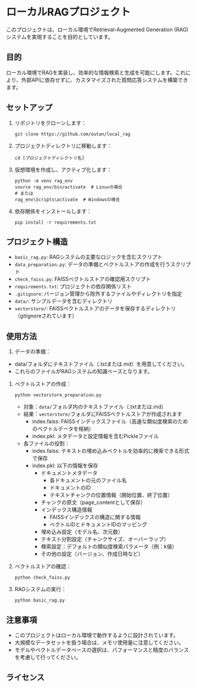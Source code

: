 # ローカルRAGプロジェクト

このプロジェクトは、ローカル環境でRetrieval-Augmented Generation (RAG) システムを実現することを目的としています。

## 目的

ローカル環境でRAGを実装し、効率的な情報検索と生成を可能にします。これにより、外部APIに依存せずに、カスタマイズされた質問応答システムを構築できます。

## セットアップ

1. リポジトリをクローンします：
   ```
   git clone https://github.com/outan/local_rag
   ```

1. プロジェクトディレクトリに移動します：
   ```
   cd [プロジェクトディレクトリ名]
   ```

1. 仮想環境を作成し、アクティブ化します：
   ```
   python -m venv rag_env
   source rag_env/bin/activate  # Linuxの場合
   # または
   rag_env\Scripts\activate  # Windowsの場合
   ```

1. 依存関係をインストールします：
   ```
   pip install -r requirements.txt
   ```

## プロジェクト構造

- `basic_rag.py`: RAGシステムの主要なロジックを含むスクリプト
- `data_preparation.py`: データの準備とベクトルストアの作成を行うスクリプト
- `check_faiss.py`: FAISSベクトルストアの確認用スクリプト
- `requirements.txt`: プロジェクトの依存関係リスト
- `.gitignore`: バージョン管理から除外するファイルやディレクトリを指定
- `data/`: サンプルデータを含むディレクトリ
- `vectorstore/`: FAISSベクトルストアのデータを保存するディレクトリ（gitignoreされています）

## 使用方法

1. データの準備：
- data/フォルダにテキストファイル（.txtまたは.md）を用意してください。
- これらのファイルがRAGシステムの知識ベースとなります。

1. ベクトルストアの作成：
   ```
   python vectorstore_preparation.py
   ```
   - 対象：`data/`フォルダ内のテキストファイル（.txtまたは.md）
   - 結果：`vectorstore/`フォルダにFAISSベクトルストアが作成されます
        - index.faiss: FAISSインデックスファイル（高速な類似度検索のためのベクトルデータを格納）
        - index.pkl: メタデータと設定情報を含むPickleファイル
    - 各ファイルの役割：
        - index.faiss: テキストの埋め込みベクトルを効率的に検索できる形式で保存
        - index.pkl: 以下の情報を保存
            - ドキュメントメタデータ
                - 各ドキュメントの元のファイル名
                - ドキュメントのID
                - テキストチャンクの位置情報（開始位置、終了位置）
            - チャンクの原文（page_contentとして保存）
            - インデックス構造情報
                - FAISSインデックスの構造に関する情報
                - ベクトルIDとドキュメントIDのマッピング
            - 埋め込み設定（モデル名、次元数）
            - テキスト分割設定（チャンクサイズ、オーバーラップ）
            - 検索設定：デフォルトの類似度検索パラメータ（例：k値）
            - その他の設定（バージョン、作成日時など）

1. ベクトルストアの確認：
   ```
   python check_faiss.py
   ```

1. RAGシステムの実行：
   ```
   python basic_rag.py
   ```

## 注意事項

- このプロジェクトはローカル環境で動作するように設計されています。
- 大規模なデータセットを扱う場合は、メモリ使用量に注意してください。
- モデルやベクトルデータベースの選択は、パフォーマンスと精度のバランスを考慮して行ってください。


## ライセンス
